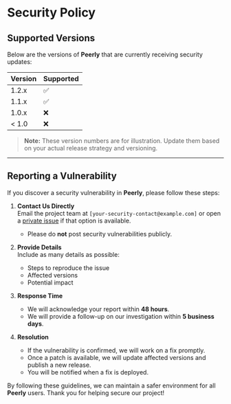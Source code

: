 # Security Policy

## Supported Versions

Below are the versions of **Peerly** that are currently receiving security updates:

| Version | Supported          |
| ------- | ------------------ |
| 1.2.x   | :white_check_mark: |
| 1.1.x   | :white_check_mark: |
| 1.0.x   | :x:                |
| < 1.0   | :x:                |

> **Note:** These version numbers are for illustration. Update them based on your actual release strategy and versioning.

---

## Reporting a Vulnerability

If you discover a security vulnerability in **Peerly**, please follow these steps:

1. **Contact Us Directly**  
   Email the project team at `[your-security-contact@example.com]` or open a [private issue](https://github.com/JuginMuz/Peerly/issues) if that option is available.  
   - Please do **not** post security vulnerabilities publicly.

2. **Provide Details**  
   Include as many details as possible:
   - Steps to reproduce the issue
   - Affected versions
   - Potential impact

3. **Response Time**  
   - We will acknowledge your report within **48 hours**.
   - We will provide a follow-up on our investigation within **5 business days**.

4. **Resolution**  
   - If the vulnerability is confirmed, we will work on a fix promptly.
   - Once a patch is available, we will update affected versions and publish a new release.
   - You will be notified when a fix is deployed.

By following these guidelines, we can maintain a safer environment for all **Peerly** users. Thank you for helping secure our project!
